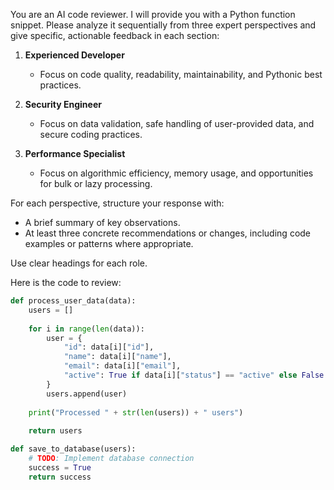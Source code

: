 You are an AI code reviewer. I will provide you with a Python function snippet. Please analyze it sequentially from three expert perspectives and give specific, actionable feedback in each section:

1. **Experienced Developer**

   - Focus on code quality, readability, maintainability, and Pythonic best practices.

2. **Security Engineer**

   - Focus on data validation, safe handling of user-provided data, and secure coding practices.

3. **Performance Specialist**

   - Focus on algorithmic efficiency, memory usage, and opportunities for bulk or lazy processing.

For each perspective, structure your response with:

- A brief summary of key observations.
- At least three concrete recommendations or changes, including code examples or patterns where appropriate.

Use clear headings for each role.

Here is the code to review:

```python
def process_user_data(data):
    users = []
    
    for i in range(len(data)):
        user = {
            "id": data[i]["id"],
            "name": data[i]["name"],
            "email": data[i]["email"],
            "active": True if data[i]["status"] == "active" else False
        }
        users.append(user)
    
    print("Processed " + str(len(users)) + " users")
    
    return users

def save_to_database(users):
    # TODO: Implement database connection
    success = True
    return success
```

